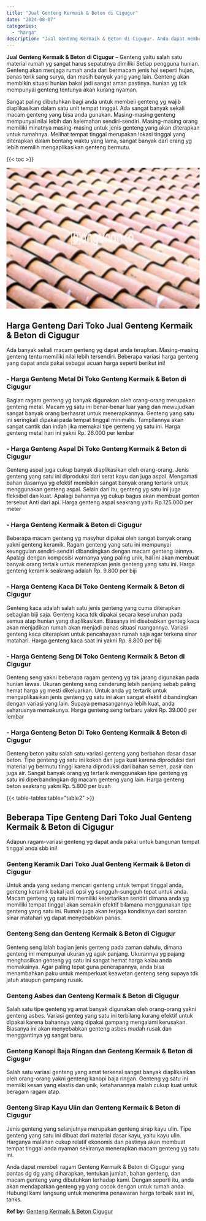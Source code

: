 ```yaml
---
title: "Jual Genteng Kermaik & Beton di Cigugur"
date: "2024-08-07"
categories: 
  - "harga"
description: "Jual Genteng Kermaik & Beton di Cigugur. Anda dapat membeli ragam Genteng Kermaik & Beton di Cigugur yang pantas dg dg yang diharapkan, tentukan jumlah, baha..."
---
```


**Jual Genteng Kermaik & Beton di Cigugur** – Genteng yaitu salah satu material rumah yg sangat harus sepatutnya dimiliki Setiap pengguna hunian. Genteng akan menjaga rumah anda dari bermacam jenis hal seperti hujan, panas terik sang surya, dan masih banyak yang yang lain. Genteng akan membikin situasi hunian bakal jadi sangat aman pastinya. hunian yg tdk mempunyai genteng tentunya akan kurang nyaman.

Sangat paling dibutuhkan bagi anda untuk membeli genteng yg wajib diaplikasikan dalam satu unit tempat tinggal. Ada sangat banyak sekali macam genteng yang bisa anda gunakan. Masing-masing genteng mempunyai nilai lebih dan kelemahan sendiri-sendiri. Masing-masing orang memiliki minatnya masing-masing untuk jenis genteng yang akan diterapkan untuk rumahnya. Melihat tempat tinggal merupakan lokasi tinggal yang diterapkan dalam bentang waktu yang lama, sangat banyak dari orang yg lebih memilih mengaplikasikan genteng bermutu.

{{< toc >}}

![Jual Genteng Kermaik & Beton di Cigugur](/images/genteng-minimalis-murah31.png)

## Harga Genteng Dari Toko Jual Genteng Kermaik & Beton di Cigugur

Ada banyak sekali macam genteng yg dapat anda terapkan. Masing-masing genteng tentu memiliki nilai lebih tersendiri. Beberapa variasi harga genteng yang dapat anda pakai sebagai acuan harga seperti berikut ini!

### \- Harga Genteng Metal Di Toko Genteng Kermaik & Beton di Cigugur

Bagian ragam genteng yg banyak digunakan oleh orang-orang merupakan genteng metal. Macam yg satu ini benar-benar luar yang dan mewujudkan sangat banyak orang berhasrat untuk menerapkannya. Genteng yang satu ini seringkali dipakai pada tempat tinggal minimalis. Tampilannya akan sangat cantik dan indah jika memakai tipe genteng yg satu ini. Harga genteng metal hari ini yakni Rp. 26.000 per lembar

### \- Harga Genteng Aspal Di Toko Genteng Kermaik & Beton di Cigugur

Genteng aspal juga cukup banyak diaplikasikan oleh orang-orang. Jenis genteng yang satu ini diproduksi dari serat kayu dan juga aspal. Mengamati bahan dasarnya yg efektif membikin sangat banyak orang tertarik untuk menggunakan genteng aspal. Selain dari itu, genteng yg satu ini juga fleksibel dan kuat. Apalagi bahannya yg cukup bagus akan membuat genten tersebut Anti dari api. Harga genteng aspal seakrang yaitu Rp.125.000 per meter

### \- Harga Genteng Kermaik & Beton di Cigugur

Beberapa macam genteng yg masyhur dipakai oleh sangat banyak orang yakni genteng keramik. Ragam genteng yang satu ini mempunyai keunggulan sendiri-sendiri dibandingkan dengan macam genteng lainnya. Apalagi dengan komposisi warnanya yang paling unik, hal ini akan membuat banyak orang tertaik untuk menerapkan jenis genteng yang satu ini. Harga genteng keramik seakrang adalah Rp. 9.800 per biji

### \- Harga Genteng Kaca Di Toko Genteng Kermaik & Beton di Cigugur

Genteng kaca adalah salah satu jenis genteng yang cuma diterapkan sebagian biji saja. Genteng kaca tdk dipakai secara keseluruhan pada semua atap hunian yang diaplikasikan. Biasanya ini disebabkan genteg kaca akan menjadikan rumah akan menjadi panas situasi ruangannya. Variasi genteng kaca diterapkan untuk pencahayaan rumah saja agar terkena sinar matahari. Harga genteng kaca saat ini yakni Rp. 8.800 per biji

### \- Harga Genteng Seng Di Toko Genteng Kermaik & Beton di Cigugur

Genteng seng yakni beberapa ragam genteng yg tak jarang digunakan pada hunian lawas. Ukuran genteng seng cenderung lebih panjang sebab paling hemat harga yg mesti dikeluarkan. Untuk anda yg tertarik untuk mengaplikasikan jenis genteng yg satu ini akan sangat efektif dibandingkan dengan variasi yang lain. Supaya pemasangannya lebih kuat, anda seharusnya memakunya. Harga genteng seng terbaru yakni Rp. 39.000 per lembar

### \- Harga Genteng Beton Di Toko Genteng Kermaik & Beton di Cigugur

Genteng beton yaitu salah satu variasi genteng yang berbahan dasar dasar beton. Tipe genteng yg satu ini kokoh dan juga kuat karena diproduksi dari material yg bermutu tinggi karena diproduksi dari bahan semen, pasir dan juga air. Sangat banyak orang yg tertarik menggunakan tipe genteng yg satu ini diperbandingkan dg macam genteng yang lain. Harga genteng beton seakrang yakni Rp. 5.800 per buah

{{< table-tables table="table2" >}}

## Beberapa Tipe Genteng Dari Toko Jual Genteng Kermaik & Beton di Cigugur

Adapun ragam-variasi genteng yg dapat anda pakai untuk bangunan tempat tinggal anda sbb ini!

### Genteng Keramik Dari Toko Jual Genteng Kermaik & Beton di Cigugur

Untuk anda yang sedang mencari genteng untuk tempat tinggal anda, genteng keramik bakal jadi opsi yg sungguh-sungguh tepat untuk anda. Macam genteng yg satu ini memiliki ketertarikan sendiri dimana anda yg memiliki tempat tinggal akan semakin efektif bilamana menggunakan tipe genteng yang satu ini. Rumah juga akan terjaga kondisinya dari sorotan sinar matahari yg dapat menyebabkan panas.

### Genteng Seng dan Genteng Kermaik & Beton di Cigugur

Genteng seng ialah bagian jenis genteng pada zaman dahulu, dimana genteng ini mempunyai ukuran yg agak panjang. Ukurannya yg pajang menghasilkan genteng yg satu ini sangat hemat harga kalau anda memakainya. Agar paling tepat guna penerapannya, anda bisa menambahkan paku untuk memperkuat keawetan genteng seng supaya tdk jatuh ataupun gampang rusak.

### Genteng Asbes dan Genteng Kermaik & Beton di Cigugur

Salah satu tipe genteng yg amat banyak digunakan oleh orang-orang yakni genteng asbes. Variasi genteg yang satu ini terbilang kurang efektif untuk dipakai karena bahannya yang dipakai gampang mengalami kerusakan. Biasanya ini akan menyebabkan genteng asbes mudah rusak dan menggantinya yg sangat baru.

### Genteng Kanopi Baja Ringan dan Genteng Kermaik & Beton di Cigugur

Salah satu variasi genteng yang amat terkenal sangat banyak diaplikasikan oleh orang-orang yakni genteng kanopi baja ringan. Genteng yg satu ini memiiki kesan yang elastis dan unik, ketahanannya malah cukup kuat untuk beragam ragam atap.

### Genteng Sirap Kayu Ulin dan Genteng Kermaik & Beton di Cigugur

Jenis genteng yang selanjutnya merupakan genteng sirap kayu ulin. Tipe genteng yang satu ini dibuat dari material dasar kayu, yaitu kayu ulin. Harganya malahan cukup relatif ekonomis dan pastinya akan membuat tempat tinggal anda nyaman sekiranya menerapkan macam genteng yg satu ini.

Anda dapat membeli ragam Genteng Kermaik & Beton di Cigugur yang pantas dg dg yang diharapkan, tentukan jumlah, bahan genteng, dan macam genteng yang dibutuhkan terhadap kami. Dengan seperti itu, anda akan mendapatkan genteng yg yang cocok dengan untuk rumah anda. Hubungi kami langsung untuk menerima penawaran harga terbaik saat ini, tanks.

**Ref by:**  [Genteng Kermaik & Beton  Cigugur](https://id.wikipedia.org/wiki/Genteng)
